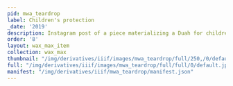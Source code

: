 ```yaml
---
pid: mwa_teardrop
label: Children's protection
_date: '2019'
description: Instagram post of a piece materializing a Duah for children's protection
order: '8'
layout: wax_max_item
collection: wax_max
thumbnail: "/img/derivatives/iiif/images/mwa_teardrop/full/250,/0/default.jpg"
full: "/img/derivatives/iiif/images/mwa_teardrop/full/full/0/default.jpg"
manifest: "/img/derivatives/iiif/mwa_teardrop/manifest.json"
---
```

